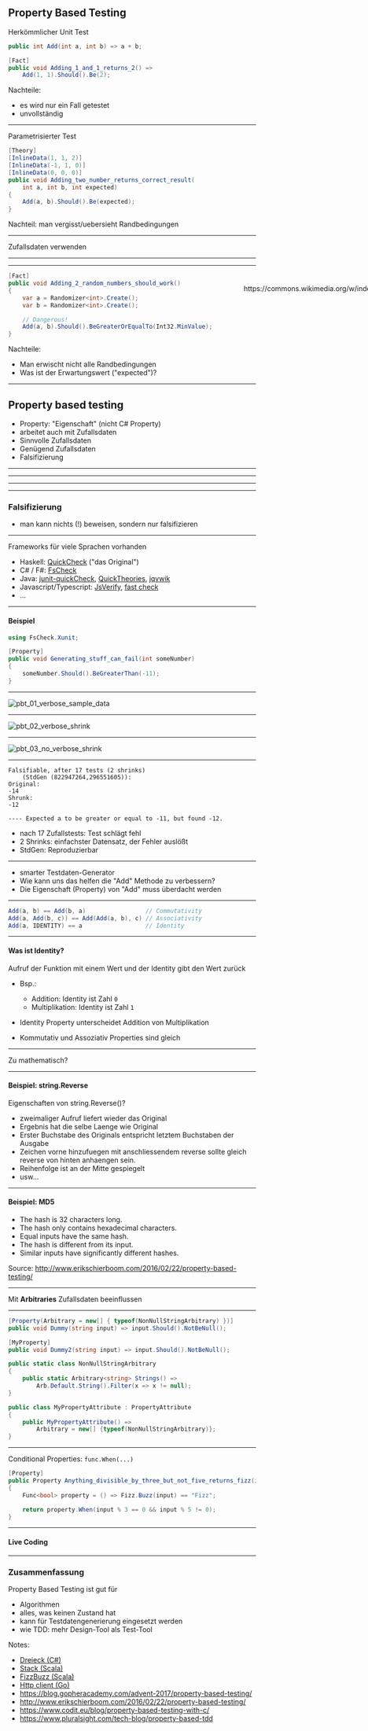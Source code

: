 ## Property Based Testing


Herkömmlicher Unit Test

```csharp
public int Add(int a, int b) => a + b;
```

```csharp
[Fact]
public void Adding_1_and_1_returns_2() =>
    Add(1, 1).Should().Be(2);
```

Nachteile: <!-- .element: class="fragment" data-fragment-index="1" -->
- es wird nur ein Fall getestet  <!-- .element: class="fragment" data-fragment-index="2" -->
- unvollständig  <!-- .element: class="fragment" data-fragment-index="3" -->

---

Parametrisierter Test

```csharp
[Theory]
[InlineData(1, 1, 2)]
[InlineData(-1, 1, 0)]
[InlineData(0, 0, 0)]
public void Adding_two_number_returns_correct_result(
    int a, int b, int expected)
{
    Add(a, b).Should().Be(expected);
}
```

Nachteil: man vergisst/uebersieht Randbedingungen <!-- .element: class="fragment" data-fragment-index="1" -->

---

Zufallsdaten verwenden

---

<!-- .slide: data-background="./images/xkcd_random_number.png" data-background-size="contain" -->

<div style="position: absolute; top: 630px; right: -16%;">
  <p class="img-src">https://xkcd.com/221/</p>
</div>

---

```csharp
[Fact]
public void Adding_2_random_numbers_should_work()
{
    var a = Randomizer<int>.Create();
    var b = Randomizer<int>.Create();

    // Dangerous!
    Add(a, b).Should().BeGreaterOrEqualTo(Int32.MinValue);
}
```

Nachteile: <!-- .element: class="fragment" data-fragment-index="1" --> 
- Man erwischt nicht alle Randbedingungen <!-- .element: class="fragment" data-fragment-index="2" -->
- Was ist der Erwartungswert ("expected")? <!-- .element: class="fragment" data-fragment-index="3" -->
---

## Property based testing

- Property: "Eigenschaft" (nicht C# Property) <!-- .element: class="fragment" data-fragment-index="1" -->
- arbeitet auch mit Zufallsdaten <!-- .element: class="fragment" data-fragment-index="2" -->
- Sinnvolle Zufallsdaten <!-- .element: class="fragment" data-fragment-index="3" -->
- Genügend Zufallsdaten <!-- .element: class="fragment" data-fragment-index="4" -->
- Falsifizierung <!-- .element: class="fragment" data-fragment-index="5" -->

---

<!-- .slide: data-background="./images/Karl_Popper.jpg" data-background-size="contain" -->

<div style="position: absolute; top: 630px; right: -16%;">
  <p class="img-src">https://commons.wikimedia.org/w/index.php?curid=9694262</p>
</div>

---

<!-- .slide: data-background="./images/Screenshot_from_2019-01-24_21-58-06_falsifikation.png" data-background-size="contain" -->

---

<!-- .slide: data-background="./images/Screenshot_from_2019-01-24_22-01-01_falsifizierung_schwaene.png" data-background-size="contain" -->

---

### Falsifizierung

- man kann nichts (!) beweisen, sondern nur falsifizieren

---

Frameworks für viele Sprachen vorhanden
- Haskell: [QuickCheck](http://hackage.haskell.org/package/QuickCheck) ("das Original")
- C# / F#: [FsCheck](https://fscheck.github.io/FsCheck/)
- Java: [junit-quickCheck](https://github.com/pholser/junit-quickcheck), [QuickTheories](https://github.com/ncredinburgh/QuickTheories), [jqvwik](https://jqwik.net/)
- Javascript/Typescript: [JsVerify](http://jsverify.github.io/), [fast check](https://github.com/dubzzz/fast-check)
- ...
  
---

#### Beispiel

```csharp
using FsCheck.Xunit;

[Property]
public void Generating_stuff_can_fail(int someNumber)
{
    someNumber.Should().BeGreaterThan(-11);
}
```

---

![pbt_01_verbose_sample_data](images/pbt_01_verbose_sample_data.png)

---

![pbt_02_verbose_shrink](images/pbt_02_verbose_shrink.png)

---

![pbt_03_no_verbose_shrink](images/pbt_03_no_verbose_shrink.png)

---

```
Falsifiable, after 17 tests (2 shrinks) 
    (StdGen (822947264,296551605)):
Original:
-14
Shrunk:
-12

---- Expected a to be greater or equal to -11, but found -12.
```

- nach 17 Zufallstests: Test schlägt fehl <!-- .element: class="fragment" data-fragment-index="1" -->
- 2 Shrinks: einfachster Datensatz, der Fehler auslößt <!-- .element: class="fragment" data-fragment-index="2" -->
- StdGen: Reproduzierbar <!-- .element: class="fragment" data-fragment-index="3" -->

---

- smarter Testdaten-Generator
- Wie kann uns das helfen die "Add" Methode zu verbessern? <!-- .element: class="fragment" data-fragment-index="1" -->
- Die Eigenschaft (Property) von "Add" muss überdacht werden <!-- .element: class="fragment" data-fragment-index="2" -->

---

```csharp
Add(a, b) == Add(b, a)                 // Commutativity
Add(a, Add(b, c)) == Add(Add(a, b), c) // Associativity
Add(a, IDENTITY) == a                  // Identity
```

----

#### Was ist Identity?

Aufruf der Funktion mit einem Wert und der Identity gibt den Wert zurück

- Bsp.:
  - Addition: Identity ist Zahl `0`
  - Multiplikation: Identity ist Zahl `1`

- Identity Property unterscheidet Addition von Multiplikation
- Kommutativ und Assoziativ Properties sind gleich


---

Zu mathematisch?

---

#### Beispiel: string.Reverse

Eigenschaften von string.Reverse()?

- zweimaliger Aufruf liefert wieder das Original
- Ergebnis hat die selbe Laenge wie Original
- Erster Buchstabe des Originals entspricht letztem Buchstaben der Ausgabe
- Zeichen vorne hinzufuegen mit anschliessendem reverse sollte gleich reverse von hinten anhaengen sein.
- Reihenfolge ist an der Mitte gespiegelt
- usw...

---

#### Beispiel: MD5

- The hash is 32 characters long.
- The hash only contains hexadecimal characters.
- Equal inputs have the same hash.
- The hash is different from its input.
- Similar inputs have significantly different hashes.

Source: http://www.erikschierboom.com/2016/02/22/property-based-testing/

---

Mit **Arbitraries** Zufallsdaten beeinflussen

---

```csharp
[Property(Arbitrary = new[] { typeof(NonNullStringArbitrary) })]
public void Dummy(string input) => input.Should().NotBeNull();
```

```csharp
[MyProperty]
public void Dummy2(string input) => input.Should().NotBeNull();
```

```csharp
public static class NonNullStringArbitrary
{
    public static Arbitrary<string> Strings() => 
        Arb.Default.String().Filter(x => x != null);
}
```

```csharp
public class MyPropertyAttribute : PropertyAttribute
{
    public MyPropertyAttribute() => 
        Arbitrary = new[] {typeof(NonNullStringArbitrary)};
}
```

---

Conditional Properties: `func.When(...)`

```csharp
[Property]
public Property Anything_divisible_by_three_but_not_five_returns_fizz(int input)
{
    Func<bool> property = () => Fizz.Buzz(input) == "Fizz";

    return property.When(input % 3 == 0 && input % 5 != 0);
}
```

---

#### Live Coding

---

### Zusammenfassung

Property Based Testing ist gut für

- Algorithmen
- alles, was keinen Zustand hat
- kann für Testdatengenerierung eingesetzt werden
- wie TDD: mehr Design-Tool als Test-Tool

Notes:

- [Dreieck (C#)](https://techbeacon.com/app-dev-testing/how-make-your-code-bulletproof-property-testing)
- [Stack (Scala)](https://hackernoon.com/exploring-property-based-testing-with-scalacheck-simple-examples-bcdc34600810)
- [FizzBuzz (Scala)](https://hackernoon.com/exploring-property-based-testing-with-scalacheck-simple-examples-bcdc34600810)
- [Http client (Go)](https://dev.to/quii/property-based-testing-in-real-life-4db8)
- https://blog.gopheracademy.com/advent-2017/property-based-testing/
- http://www.erikschierboom.com/2016/02/22/property-based-testing/
- https://www.codit.eu/blog/property-based-testing-with-c/
- https://www.pluralsight.com/tech-blog/property-based-tdd

